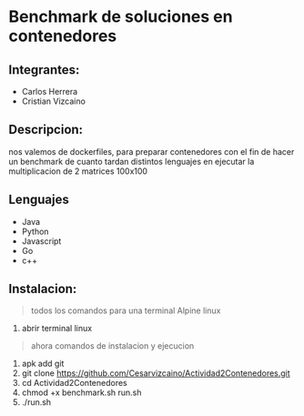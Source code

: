 # Benchmark de soluciones en contenedores
## Integrantes:
+ Carlos Herrera
+ Cristian Vizcaino
## Descripcion: 
nos valemos de dockerfiles, para preparar contenedores
con el fin de hacer un benchmark de cuanto tardan distintos 
lenguajes en ejecutar la multiplicacion de 2 matrices 100x100
## Lenguajes
+ Java
+ Python
+ Javascript
+ Go
+ c++
## Instalacion:
> todos los comandos para una terminal Alpine linux
1. abrir terminal linux
> ahora comandos de instalacion y ejecucion
1. apk add git
2. git clone https://github.com/Cesarvizcaino/Actividad2Contenedores.git
3. cd Actividad2Contenedores
4. chmod +x benchmark.sh run.sh
5. ./run.sh
